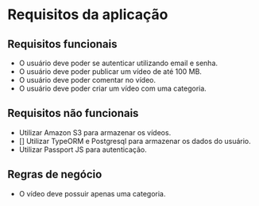 # Requisitos da aplicação

## Requisitos funcionais

- O usuário deve poder se autenticar utilizando email e senha.
- O usuário deve poder publicar um vídeo de até 100 MB.
- O usuário deve poder comentar no vídeo.
- O usuário deve poder criar um vídeo com uma categoria.

## Requisitos não funcionais

- Utilizar Amazon S3 para armazenar os vídeos.
- [] Utilizar TypeORM e Postgresql para armazenar os dados do usuário.
- Utilizar Passport JS para autenticação.

## Regras de negócio

- O vídeo deve possuir apenas uma categoria.
